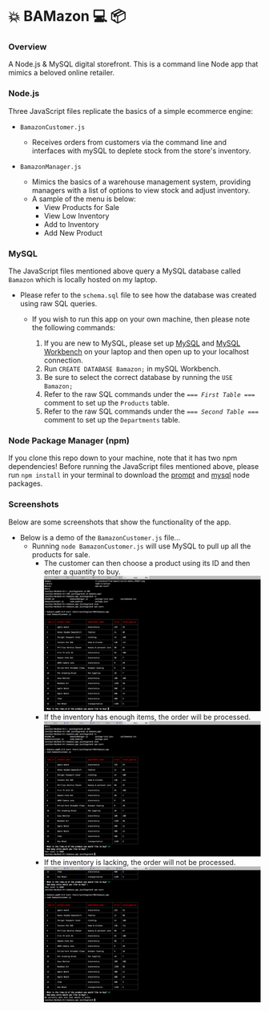 # :collision: BAMazon :computer: :package:

### Overview
A Node.js &amp; MySQL digital storefront. This is a command line Node app that mimics a beloved online retailer.


### Node.js
Three JavaScript files replicate the basics of a simple ecommerce engine:

- `BamazonCustomer.js`
  - Receives orders from customers via the command line and interfaces with mySQL to deplete stock from the store's inventory.

- `BamazonManager.js`
  - Mimics the basics of a warehouse management system, providing managers with a list of options to view stock and adjust inventory.
  - A sample of the menu is below:
    * View Products for Sale 
    * View Low Inventory
    * Add to Inventory
    * Add New Product


### MySQL
The JavaScript files mentioned above query a MySQL database called `Bamazon` which is locally hosted on my laptop.

- Please refer to the `schema.sql` file to see how the database was created using raw SQL queries.

  - If you wish to run this app on your own machine, then please note the following commands:

    1. If you are new to MySQL, please set up [MySQL](http://dev.mysql.com/downloads/mysql/) and [MySQL Workbench](http://dev.mysql.com/downloads/workbench/) on your laptop and then open up to your localhost connection.
    2. Run `CREATE DATABASE Bamazon;` in mySQL Workbench.
    3. Be sure to select the correct database by running the `USE Bamazon;` 
    4. Refer to the raw SQL commands under the _`=== First Table ===`_ comment to set up the `Products` table.
    5. Refer to the raw SQL commands under the _`=== Second Table ===`_ comment to set up the `Departments` table.


### Node Package Manager (npm)
If you clone this repo down to your machine, note that it has two npm dependencies!
Before running the JavaScript files mentioned above, please run `npm install` in your terminal to download the [prompt](https://www.npmjs.com/package/prompt) and [mysql](https://www.npmjs.com/package/mysql) node packages.

### Screenshots
Below are some screenshots that show the functionality of the app.


<a name="customer"></a>
- Below is a demo of the `BamazonCustomer.js` file...
  - Running `node BamazonCustomer.js` will use MySQL to pull up all the products for sale.
    - The customer can then choose a product using its ID and then enter a quantity to buy.
      ![Customer Order](/example_photos/bamazon.png)
    - If the inventory has enough items, the order will be processed.
      ![Order Valid](/example_photos/isEnough.png)
    - If the inventory is lacking, the order will not be processed.
      ![Order Invalid](/example_photos/notEnough.png)
